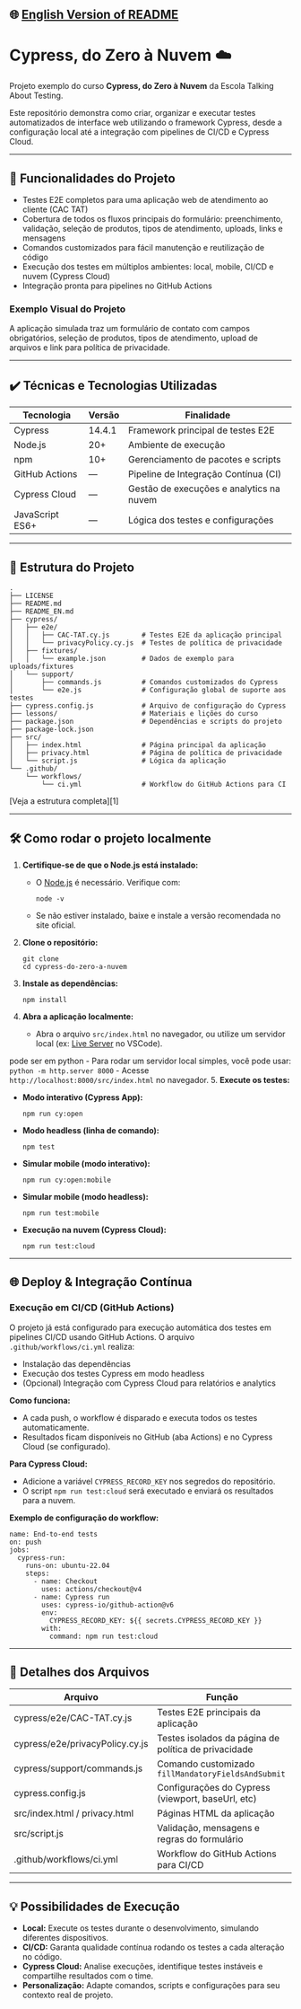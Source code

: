 ## 🌐 [English Version of README](README_EN.md)

# Cypress, do Zero à Nuvem ☁️

Projeto exemplo do curso **Cypress, do Zero à Nuvem** da Escola Talking About Testing.

Este repositório demonstra como criar, organizar e executar testes automatizados de interface web utilizando o framework Cypress, desde a configuração local até a integração com pipelines de CI/CD e Cypress Cloud.

---

## 🔨 Funcionalidades do Projeto

- Testes E2E completos para uma aplicação web de atendimento ao cliente (CAC TAT)
- Cobertura de todos os fluxos principais do formulário: preenchimento, validação, seleção de produtos, tipos de atendimento, uploads, links e mensagens
- Comandos customizados para fácil manutenção e reutilização de código
- Execução dos testes em múltiplos ambientes: local, mobile, CI/CD e nuvem (Cypress Cloud)
- Integração pronta para pipelines no GitHub Actions

### Exemplo Visual do Projeto

A aplicação simulada traz um formulário de contato com campos obrigatórios, seleção de produtos, tipos de atendimento, upload de arquivos e link para política de privacidade.

---

## ✔️ Técnicas e Tecnologias Utilizadas

| Tecnologia        | Versão    | Finalidade                               |
|-------------------|-----------|------------------------------------------|
| Cypress           | 14.4.1    | Framework principal de testes E2E        |
| Node.js           | 20+       | Ambiente de execução                     |
| npm               | 10+       | Gerenciamento de pacotes e scripts       |
| GitHub Actions    | —         | Pipeline de Integração Contínua (CI)     |
| Cypress Cloud     | —         | Gestão de execuções e analytics na nuvem |
| JavaScript ES6+   | —         | Lógica dos testes e configurações        |

---

## 📁 Estrutura do Projeto

```
.
├── LICENSE
├── README.md
├── README_EN.md
├── cypress/
│   ├── e2e/
│   │   ├── CAC-TAT.cy.js        # Testes E2E da aplicação principal
│   │   └── privacyPolicy.cy.js  # Testes de política de privacidade
│   ├── fixtures/
│   │   └── example.json         # Dados de exemplo para uploads/fixtures
│   └── support/
│       ├── commands.js          # Comandos customizados do Cypress
│       └── e2e.js               # Configuração global de suporte aos testes
├── cypress.config.js            # Arquivo de configuração do Cypress
├── lessons/                     # Materiais e lições do curso
├── package.json                 # Dependências e scripts do projeto
├── package-lock.json
├── src/
│   ├── index.html               # Página principal da aplicação
│   ├── privacy.html             # Página de política de privacidade
│   └── script.js                # Lógica da aplicação
└── .github/
    └── workflows/
        └── ci.yml               # Workflow do GitHub Actions para CI
```
[Veja a estrutura completa][1]

---

## 🛠️ Como rodar o projeto localmente

1. **Certifique-se de que o Node.js está instalado:**
   - O [Node.js](https://nodejs.org/) é necessário. Verifique com:
     ```
     node -v
     ```
   - Se não estiver instalado, baixe e instale a versão recomendada no site oficial.

2. **Clone o repositório:**
   ```
   git clone 
   cd cypress-do-zero-a-nuvem
   ```

3. **Instale as dependências:**
   ```
   npm install
   ```

4. **Abra a aplicação localmente:**
   - Abra o arquivo `src/index.html` no navegador, ou utilize um servidor local (ex: [Live Server](https://marketplace.visualstudio.com/items?itemName=ritwickdey.LiveServer) no VSCode).


pode ser em python
    - Para rodar um servidor local simples, você pode usar:
      ```
      python -m http.server 8000
      ```
    - Acesse `http://localhost:8000/src/index.html` no navegador.
5. **Execute os testes:**

   - **Modo interativo (Cypress App):**
     ```
     npm run cy:open
     ```
   - **Modo headless (linha de comando):**
     ```
     npm test
     ```
   - **Simular mobile (modo interativo):**
     ```
     npm run cy:open:mobile
     ```
   - **Simular mobile (modo headless):**
     ```
     npm run test:mobile
     ```
   - **Execução na nuvem (Cypress Cloud):**
     ```
     npm run test:cloud
     ```

---

## 🌐 Deploy & Integração Contínua

### Execução em CI/CD (GitHub Actions)

O projeto já está configurado para execução automática dos testes em pipelines CI/CD usando GitHub Actions. O arquivo `.github/workflows/ci.yml` realiza:

- Instalação das dependências
- Execução dos testes Cypress em modo headless
- (Opcional) Integração com Cypress Cloud para relatórios e analytics

**Como funciona:**
- A cada push, o workflow é disparado e executa todos os testes automaticamente.
- Resultados ficam disponíveis no GitHub (aba Actions) e no Cypress Cloud (se configurado).

**Para Cypress Cloud:**
- Adicione a variável `CYPRESS_RECORD_KEY` nos segredos do repositório.
- O script `npm run test:cloud` será executado e enviará os resultados para a nuvem.

**Exemplo de configuração do workflow:**
```
name: End-to-end tests
on: push
jobs:
  cypress-run:
    runs-on: ubuntu-22.04
    steps:
      - name: Checkout
        uses: actions/checkout@v4
      - name: Cypress run
        uses: cypress-io/github-action@v6
        env:
          CYPRESS_RECORD_KEY: ${{ secrets.CYPRESS_RECORD_KEY }}
        with:
          command: npm run test:cloud
```

---

## 📄 Detalhes dos Arquivos

| Arquivo                        | Função                                            |
|--------------------------------|---------------------------------------------------|
| cypress/e2e/CAC-TAT.cy.js      | Testes E2E principais da aplicação                |
| cypress/e2e/privacyPolicy.cy.js| Testes isolados da página de política de privacidade |
| cypress/support/commands.js    | Comando customizado `fillMandatoryFieldsAndSubmit`|
| cypress.config.js              | Configurações do Cypress (viewport, baseUrl, etc) |
| src/index.html / privacy.html  | Páginas HTML da aplicação                         |
| src/script.js                  | Validação, mensagens e regras do formulário       |
| .github/workflows/ci.yml       | Workflow do GitHub Actions para CI/CD             |

---

## 💡 Possibilidades de Execução

- **Local:** Execute os testes durante o desenvolvimento, simulando diferentes dispositivos.
- **CI/CD:** Garanta qualidade contínua rodando os testes a cada alteração no código.
- **Cypress Cloud:** Analise execuções, identifique testes instáveis e compartilhe resultados com o time.
- **Personalização:** Adapte comandos, scripts e configurações para seu contexto real de projeto.
